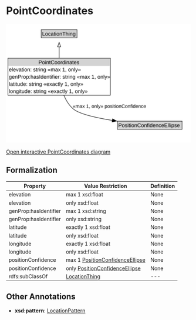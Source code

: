 # PointCoordinates

![PointCoordinates Diagram](../diagrams/PointCoordinates.svg)

<a href="../../diagrams/PointCoordinates.svg">Open interactive PointCoordinates diagram</a>

## Formalization

| Property | Value Restriction | Definition |
|----------|-------------------|------------|
| elevation | max 1 xsd:float | None |
| elevation | only xsd:float | None |
| genProp:hasIdentifier | max 1 xsd:string | None |
| genProp:hasIdentifier | only xsd:string | None |
| latitude | exactly 1 xsd:float | None |
| latitude | only xsd:float | None |
| longitude | exactly 1 xsd:float | None |
| longitude | only xsd:float | None |
| positionConfidence | max 1 [PositionConfidenceEllipse](PositionConfidenceEllipse.md) | None |
| positionConfidence | only [PositionConfidenceEllipse](PositionConfidenceEllipse.md) | None |
| rdfs:subClassOf | [LocationThing](LocationThing.md) | --- |

## Other Annotations

- **xsd:pattern**: [LocationPattern](LocationPattern.md)

